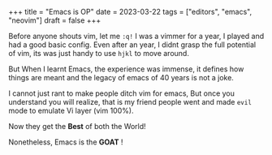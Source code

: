 +++
title = "Emacs is OP"
date = 2023-03-22
tags = ["editors", "emacs", "neovim"]
draft = false
+++

Before anyone shouts vim, let me `:q!`
I was a vimmer for a year, I played and had a good basic config. Even after an year, I didnt grasp the full potential of vim, its was just handy to use `hjkl` to move around.

But When I learnt Emacs, the experience was immense, it defines how things are meant and the legacy of emacs of 40 years is not a joke.

I cannot just rant to make people ditch vim for emacs, But once you understand you will realize, that is my friend people went and made `evil` mode to emulate Vi layer (vim 100%).

Now they get the **Best** of both the World!

Nonetheless, Emacs is the **GOAT** !
